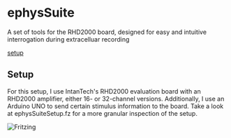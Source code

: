 # ephysSuite
A set of tools for the RHD2000 board, designed for easy and intuitive interrogation during extracelluar recording 

<a href="#setup">setup</a>

<a name="setup">
<h2>Setup</h2> 
For this setup, I use IntanTech's RHD2000 evaluation board with an RHD2000 amplifier, either 16- or 32-channel versions. Additionally, I use an Arduino UNO to send certain stimulus information to the board. Take a look at ephysSuiteSetup.fz for a more granular inspection of the setup.
 
 
 ![Fritzing](https://github.com/zeebie15/ephysSuite/blob/master/imgs/ephysSuiteSetup_bb.png?raw=true)
 
 
</a>
